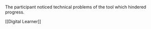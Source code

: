 The participant noticed technical problems of the tool which hindered progress.

[[Digital Learner]]